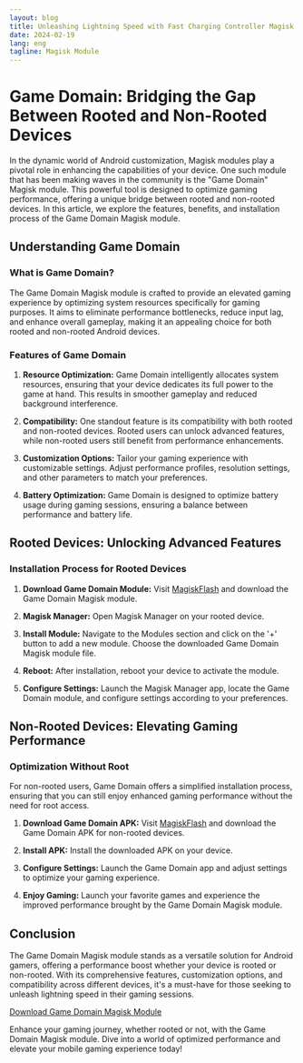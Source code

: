 ```yaml
---
layout: blog
title: Unleashing Lightning Speed with Fast Charging Controller Magisk Module
date: 2024-02-19
lang: eng
tagline: Magisk Module
---
```

<script async src="https://pagead2.googlesyndication.com/pagead/js/adsbygoogle.js?client=ca-pub-8370893026371321" crossorigin="anonymous"></script>

<script> (adsbygoogle = window.adsbygoogle || []).push({}); </script>

# Game Domain: Bridging the Gap Between Rooted and Non-Rooted Devices

In the dynamic world of Android customization, Magisk modules play a pivotal role in enhancing the capabilities of your device. One such module that has been making waves in the community is the "Game Domain" Magisk module. This powerful tool is designed to optimize gaming performance, offering a unique bridge between rooted and non-rooted devices. In this article, we explore the features, benefits, and installation process of the Game Domain Magisk module.

## Understanding Game Domain

### What is Game Domain?

The Game Domain Magisk module is crafted to provide an elevated gaming experience by optimizing system resources specifically for gaming purposes. It aims to eliminate performance bottlenecks, reduce input lag, and enhance overall gameplay, making it an appealing choice for both rooted and non-rooted Android devices.

### Features of Game Domain

1. **Resource Optimization:**
   Game Domain intelligently allocates system resources, ensuring that your device dedicates its full power to the game at hand. This results in smoother gameplay and reduced background interference.

2. **Compatibility:**
   One standout feature is its compatibility with both rooted and non-rooted devices. Rooted users can unlock advanced features, while non-rooted users still benefit from performance enhancements.

3. **Customization Options:**
   Tailor your gaming experience with customizable settings. Adjust performance profiles, resolution settings, and other parameters to match your preferences.

4. **Battery Optimization:**
   Game Domain is designed to optimize battery usage during gaming sessions, ensuring a balance between performance and battery life.

## Rooted Devices: Unlocking Advanced Features

### Installation Process for Rooted Devices

1. **Download Game Domain Module:**
   Visit [MagiskFlash](https://www.magiskflash.com/2023/10/best-magisk-module-game-domain-for.html) and download the Game Domain Magisk module.

2. **Magisk Manager:**
   Open Magisk Manager on your rooted device.

3. **Install Module:**
   Navigate to the Modules section and click on the '+' button to add a new module. Choose the downloaded Game Domain Magisk module file.

4. **Reboot:**
   After installation, reboot your device to activate the module.

5. **Configure Settings:**
   Launch the Magisk Manager app, locate the Game Domain module, and configure settings according to your preferences.

## Non-Rooted Devices: Elevating Gaming Performance

### Optimization Without Root

For non-rooted users, Game Domain offers a simplified installation process, ensuring that you can still enjoy enhanced gaming performance without the need for root access.

1. **Download Game Domain APK:**
   Visit [MagiskFlash](https://www.magiskflash.com/2023/10/best-magisk-module-game-domain-for.html) and download the Game Domain APK for non-rooted devices.

2. **Install APK:**
   Install the downloaded APK on your device.

3. **Configure Settings:**
   Launch the Game Domain app and adjust settings to optimize your gaming experience.

4. **Enjoy Gaming:**
   Launch your favorite games and experience the improved performance brought by the Game Domain Magisk module.

## Conclusion

The Game Domain Magisk module stands as a versatile solution for Android gamers, offering a performance boost whether your device is rooted or non-rooted. With its comprehensive features, customization options, and compatibility across different devices, it's a must-have for those seeking to unleash lightning speed in their gaming sessions.

[Download Game Domain Magisk Module](https://www.magiskflash.com/2023/10/best-magisk-module-game-domain-for.html)

Enhance your gaming journey, whether rooted or not, with the Game Domain Magisk module. Dive into a world of optimized performance and elevate your mobile gaming experience today!

